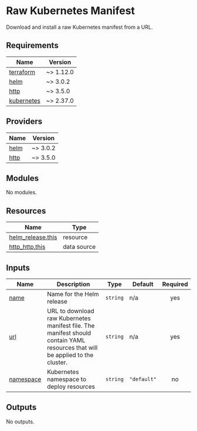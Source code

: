 # Raw Kubernetes Manifest

Download and install a raw Kubernetes manifest from a URL.

<!-- BEGIN_TF_DOCS -->
## Requirements

| Name | Version |
|------|---------|
| <a name="requirement_terraform"></a> [terraform](#requirement\_terraform) | ~> 1.12.0 |
| <a name="requirement_helm"></a> [helm](#requirement\_helm) | ~> 3.0.2 |
| <a name="requirement_http"></a> [http](#requirement\_http) | ~> 3.5.0 |
| <a name="requirement_kubernetes"></a> [kubernetes](#requirement\_kubernetes) | ~> 2.37.0 |

## Providers

| Name | Version |
|------|---------|
| <a name="provider_helm"></a> [helm](#provider\_helm) | ~> 3.0.2 |
| <a name="provider_http"></a> [http](#provider\_http) | ~> 3.5.0 |

## Modules

No modules.

## Resources

| Name | Type |
|------|------|
| [helm_release.this](https://registry.terraform.io/providers/hashicorp/helm/latest/docs/resources/release) | resource |
| [http_http.this](https://registry.terraform.io/providers/hashicorp/http/latest/docs/data-sources/http) | data source |

## Inputs

| Name | Description | Type | Default | Required |
|------|-------------|------|---------|:--------:|
| <a name="input_name"></a> [name](#input\_name) | Name for the Helm release | `string` | n/a | yes |
| <a name="input_url"></a> [url](#input\_url) | URL to download raw Kubernetes manifest file. The manifest should contain YAML resources that will be applied to the cluster. | `string` | n/a | yes |
| <a name="input_namespace"></a> [namespace](#input\_namespace) | Kubernetes namespace to deploy resources | `string` | `"default"` | no |

## Outputs

No outputs.
<!-- END_TF_DOCS -->
